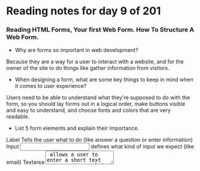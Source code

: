 # Reading notes for day 9 of 201

### Reading HTML Forms, Your first Web Form. How To Structure A Web Form.

 - Why are forms so important in web development?

Because they are a way for a user to interact with a website, and for the owner of the site to do things like gather information from visitors.

- When designing a form, what are some key things to keep in mind when it comes to user experience?

Users need to be able to understand what they're supposed to do with the form, so you should lay forms out in a logical order, make buttons visible and easy to understand, and choose fonts and colors that are very readable.

- List 5 form elements and explain their importance.

Label <label> Tells the user what to do (like answer a question or enter information)
Input <input> defines what kind of input we expect (like email)
Textarea <textarea> allows a user to enter a short text response in a multi-line field.
Button <button>Click</button> is how the user transmits the finished form (via an event listener on the button, but that's later)
<form>Form goes here</form> defines the area of the website where these other interactive elements will reside.
(apparently MarkDown responds to some of these tags.)
### Read Learn JS Introduction To Events.

- How would you describe events to a non-technical friend?

Events are when something happens on a website, usually because the user does a thing like presses a button.

- When using the addEventListener() method, what 2 arguments will you need to provide?
The name of the event and a function to handle the event (code that does something when the event signal is given).

- Describe the event object. Why is the target within the event object useful?
The event object is a parameter specified with a name such as event, evt, or e. It is automatically passed to event handlers to provide extra features and information. It's useful because it specifies where the event is happening and saves us some coding work.


- What is the difference between event bubbling and event capturing? 
Event bubbling checks elements from the event outward, event capturing starts outward and works inward.


## Further reading HTML5 Input Types and Event Reference and listings

## Things I want to know more about

All things taking input and giving back stimulation are cool. I want to know more about how to take in data and do all the stuff with it. 